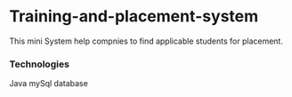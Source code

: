 # Training-and-placement-system
This mini System help compnies to find applicable students for placement.

### Technologies
Java
mySql database
